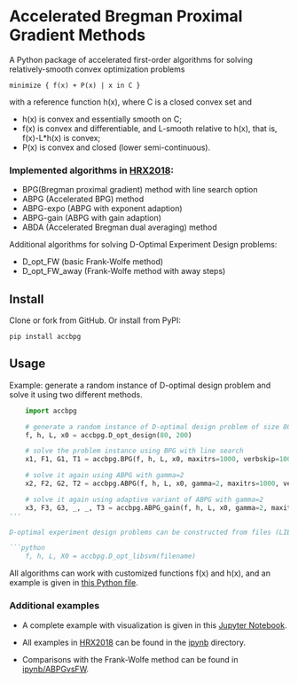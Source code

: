 # Accelerated Bregman Proximal Gradient Methods

A Python package of accelerated first-order algorithms for solving relatively-smooth convex optimization problems

    minimize { f(x) + P(x) | x in C }

with a reference function h(x), where C is a closed convex set and

* h(x) is convex and essentially smooth on C;
* f(x) is convex and differentiable, and L-smooth relative to h(x), that is, f(x)-L*h(x) is convex;
* P(x) is convex and closed (lower semi-continuous).

### Implemented algorithms in [HRX2018](https://arxiv.org/abs/1808.03045):

* BPG(Bregman proximal gradient) method with line search option
* ABPG (Accelerated BPG) method
* ABPG-expo (ABPG with exponent adaption)
* ABPG-gain (ABPG with gain adaption)
* ABDA (Accelerated Bregman dual averaging) method

Additional algorithms for solving D-Optimal Experiment Design problems:

* D_opt_FW (basic Frank-Wolfe method)
* D_opt_FW_away (Frank-Wolfe method with away steps)

## Install

Clone or fork from GitHub. Or install from PyPI:

    pip install accbpg

## Usage

Example: generate a random instance of D-optimal design problem and solve it using two different methods.

```python
    import accbpg

    # generate a random instance of D-optimal design problem of size 80 by 200
    f, h, L, x0 = accbpg.D_opt_design(80, 200)

    # solve the problem instance using BPG with line search
    x1, F1, G1, T1 = accbpg.BPG(f, h, L, x0, maxitrs=1000, verbskip=100)

    # solve it again using ABPG with gamma=2
    x2, F2, G2, T2 = accbpg.ABPG(f, h, L, x0, gamma=2, maxitrs=1000, verbskip=100)

    # solve it again using adaptive variant of ABPG with gamma=2
    x3, F3, G3, _, _, T3 = accbpg.ABPG_gain(f, h, L, x0, gamma=2, maxitrs=1000, verbskip=100)
'''

D-optimal experiment design problems can be constructed from files (LIBSVM format) directly using

```python
    f, h, L, X0 = accbpg.D_opt_libsvm(filename)
```

All algorithms can work with customized functions f(x) and h(x), and an example is given in [this Python file](accbpg/ex_LR_L2L1Linf.py).

### Additional examples

* A complete example with visualization is given in this [Jupyter Notebook](ipynb/ex_Dopt_random.ipynb).

* All examples in [HRX2018](https://arxiv.org/abs/1808.03045) can be found in the [ipynb](ipynb/) directory.

* Comparisons with the Frank-Wolfe method can be found in [ipynb/ABPGvsFW](ipynb/ABPGvsFW/).


